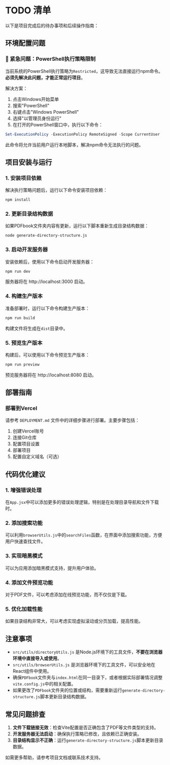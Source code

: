 # TODO 清单

以下是项目完成后的待办事项和后续操作指南：

## 环境配置问题

### 🔴 紧急问题：PowerShell执行策略限制
当前系统的PowerShell执行策略为`Restricted`，这导致无法直接运行npm命令。**必须先解决此问题，才能正常运行项目**。

解决方案：
1. 点击Windows开始菜单
2. 搜索"PowerShell"
3. 右键点击"Windows PowerShell"
4. 选择"以管理员身份运行"
5. 在打开的PowerShell窗口中，执行以下命令：
```powershell
Set-ExecutionPolicy -ExecutionPolicy RemoteSigned -Scope CurrentUser
```

此命令将允许当前用户运行本地脚本，解决npm命令无法执行的问题。

## 项目安装与运行

### 1. 安装项目依赖
解决执行策略问题后，运行以下命令安装项目依赖：
```bash
npm install
```

### 2. 更新目录结构数据
如果PDFbook文件夹内容有更新，运行以下脚本重新生成目录结构数据：
```bash
node generate-directory-structure.js
```

### 3. 启动开发服务器
安装依赖后，使用以下命令启动开发服务器：
```bash
npm run dev
```
服务器将在 http://localhost:3000 启动。

### 4. 构建生产版本
准备部署时，运行以下命令构建生产版本：
```bash
npm run build
```
构建文件将生成在`dist`目录中。

### 5. 预览生产版本
构建后，可以使用以下命令预览生产版本：
```bash
npm run preview
```
预览服务器将在 http://localhost:8080 启动。

## 部署指南

### 部署到Vercel
请参考 `DEPLOYMENT.md` 文件中的详细步骤进行部署。主要步骤包括：
1. 创建Vercel账号
2. 连接Git仓库
3. 配置项目设置
4. 部署项目
5. 配置自定义域名（可选）

## 代码优化建议

### 1. 增强错误处理
在`App.jsx`中可以添加更多的错误处理逻辑，特别是在处理目录导航和文件下载时。

### 2. 添加搜索功能
可以利用`browserUtils.js`中的`searchFiles`函数，在界面中添加搜索功能，方便用户快速查找文件。

### 3. 实现暗黑模式
可以为应用添加暗黑模式支持，提升用户体验。

### 4. 添加文件预览功能
对于PDF文件，可以考虑添加在线预览功能，而不仅仅是下载。

### 5. 优化加载性能
如果目录结构非常大，可以考虑实现虚拟滚动或分页加载，提高性能。

## 注意事项

- `src/utils/directoryUtils.js` 是Node.js环境下的工具文件，**不要在浏览器环境中直接导入或使用**。
- `src/utils/browserUtils.js` 是浏览器环境下的工具文件，可以安全地在React组件中使用。
- 确保`PDFbook`文件夹与`index.html`在同一目录下，或者根据实际部署情况调整`vite.config.js`中的相关配置。
- 如果更改了`PDFbook`文件夹的位置或结构，需要重新运行`generate-directory-structure.js`脚本更新目录结构数据。

## 常见问题排查

1. **文件下载链接无效**：检查Vite配置是否正确包含了PDF等文件类型的支持。
2. **开发服务器无法启动**：确保执行策略已修改，且依赖已正确安装。
3. **目录结构显示不正确**：运行`generate-directory-structure.js`脚本更新目录数据。

如需更多帮助，请参考项目文档或联系技术支持。